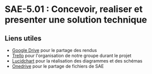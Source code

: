# SAE-5.01 : Concevoir, realiser et presenter une solution technique



## Liens utiles

- [Google Drive](https://drive.google.com/drive/folders/19C1S5C-UEIW3kvlGS-AevPMTcHmWR35d) pour le partage des rendus
- [Trello](https://trello.com/invite/sae50123/ATTIbc084049d1115e6240180d6927ed44d5AD6EC0C2) pour l'organisation de notre groupe durant le projet
- [Lucidchart](https://lucid.app/lucidchart/4a432990-9e81-468c-a5c8-b203deb85ec6/edit?viewport_loc=-11%2C-11%2C2219%2C1047%2C0_0&invitationId=inv_07be847f-b0ae-49cf-84ec-0f6d5ed66c37) pour la réalisation des diagrammes et des schémas
- [Onedrive](https://univfcomtefr-my.sharepoint.com/personal/jean-michel_bouillet_univ-fcomte_fr/_layouts/15/onedrive.aspx?id=%2Fpersonal%2Fjean%2Dmichel%5Fbouillet%5Funiv%2Dfcomte%5Ffr%2FDocuments%2FISO&ga=1) pour le partage de fichiers de SAE
